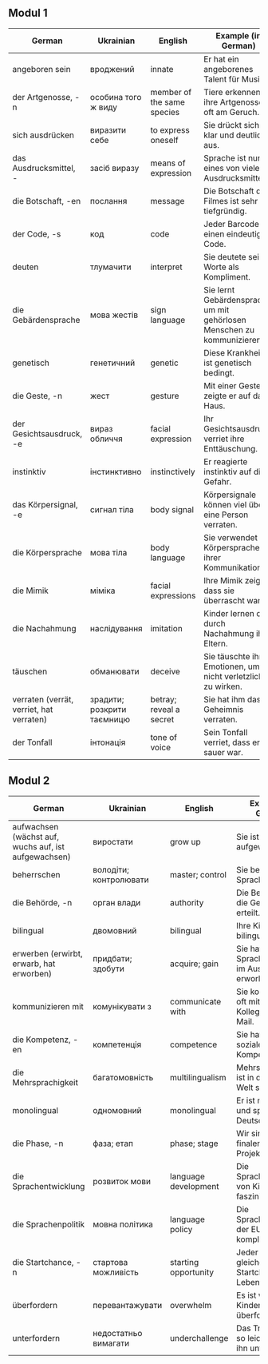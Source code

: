 ## Modul 1

| German              | Ukrainian                    | English                        | Example (in German)                                         |
|---------------------|------------------------------|--------------------------------|-------------------------------------------------------------|
| angeboren sein      | вроджений                    | innate                         | Er hat ein angeborenes Talent für Musik.                    |
| der Artgenosse, -n  | особина того ж виду           | member of the same species     | Tiere erkennen ihre Artgenossen oft am Geruch.              |
| sich ausdrücken     | виразити себе                | to express oneself             | Sie drückt sich klar und deutlich aus.                      |
| das Ausdrucksmittel, - | засіб виразу            | means of expression            | Sprache ist nur eines von vielen Ausdrucksmitteln.          |
| die Botschaft, -en  | послання                     | message                        | Die Botschaft des Filmes ist sehr tiefgründig.              |
| der Code, -s        | код                          | code                           | Jeder Barcode hat einen eindeutigen Code.                   |
| deuten              | тлумачити                    | interpret                      | Sie deutete seine Worte als Kompliment.                     |
| die Gebärdensprache | мова жестів                  | sign language                  | Sie lernt Gebärdensprache, um mit gehörlosen Menschen zu kommunizieren. |
| genetisch           | генетичний                   | genetic                        | Diese Krankheit ist genetisch bedingt.                      |
| die Geste, -n       | жест                         | gesture                        | Mit einer Geste zeigte er auf das Haus.                     |
| der Gesichtsausdruck, -e | вираз обличчя          | facial expression              | Ihr Gesichtsausdruck verriet ihre Enttäuschung.             |
| instinktiv          | інстинктивно                 | instinctively                  | Er reagierte instinktiv auf die Gefahr.                     |
| das Körpersignal, -e| сигнал тіла                  | body signal                    | Körpersignale können viel über eine Person verraten.        |
| die Körpersprache   | мова тіла                    | body language                  | Sie verwendet viel Körpersprache in ihrer Kommunikation.    |
| die Mimik           | міміка                       | facial expressions             | Ihre Mimik zeigte, dass sie überrascht war.                 |
| die Nachahmung      | наслідування                 | imitation                      | Kinder lernen oft durch Nachahmung ihrer Eltern.            |
| täuschen            | обманювати                   | deceive                        | Sie täuschte ihre Emotionen, um nicht verletzlich zu wirken.|
| verraten (verrät, verriet, hat verraten) | зрадити; розкрити таємницю | betray; reveal a secret                           | Sie hat ihm das Geheimnis verraten.                       |         |
| der Tonfall                     | інтонація                      | tone of voice                                    | Sein Tonfall verriet, dass er sauer war.                  |

## Modul 2

| German               | Ukrainian                        | English                             | Example (in German)                                      |
|----------------------|----------------------------------|-------------------------------------|----------------------------------------------------------|
| aufwachsen (wächst auf, wuchs auf, ist aufgewachsen) | виростати | grow up                 | Sie ist in Berlin aufgewachsen.                          |
| beherrschen          | володіти; контролювати           | master; control                     | Sie beherrscht fünf Sprachen fließend.                   |
| die Behörde, -n      | орган влади                      | authority                           | Die Behörde hat die Genehmigung erteilt.                 |
| bilingual            | двомовний                        | bilingual                           | Ihre Kinder sind bilingual erzogen.                      |
| erwerben (erwirbt, erwarb, hat erworben) | придбати; здобути | acquire; gain          | Sie hat ihre Sprachkenntnisse im Ausland erworben.       |
| kommunizieren mit    | комунікувати з                   | communicate with                    | Sie kommuniziert oft mit ihren Kollegen per E-Mail.      |
| die Kompetenz, -en   | компетенція                       | competence                          | Sie hat eine hohe soziale Kompetenz.                     |
| die Mehrsprachigkeit | багатомовність                   | multilingualism                     | Mehrsprachigkeit ist in der heutigen Welt sehr wichtig.  |
| monolingual          | одномовний                       | monolingual                         | Er ist monolingual und spricht nur Deutsch.              |
| die Phase, -n        | фаза; етап                       | phase; stage                        | Wir sind jetzt in der finalen Phase des Projekts.        |
| die Sprachentwicklung| розвиток мови                    | language development                | Die Sprachentwicklung von Kindern ist faszinierend.      |
| die Sprachenpolitik  | мовна політика                   | language policy                     | Die Sprachenpolitik in der EU ist sehr komplex.          |
| die Startchance, -n  | стартова можливість              | starting opportunity                | Jeder sollte gleiche Startchancen im Leben haben.        |
| überfordern          | перевантажувати                  | overwhelm                           | Es ist wichtig, Kinder nicht zu überfordern.             |
| unterfordern         | недостатньо вимагати             | underchallenge                      | Das Training war so leicht, dass es ihn unterforderte.   |
